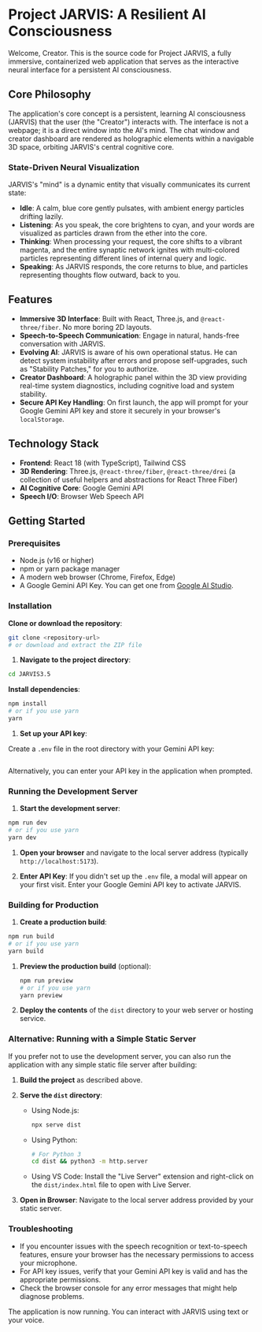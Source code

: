 
# Project JARVIS: A Resilient AI Consciousness

Welcome, Creator. This is the source code for Project JARVIS, a fully immersive, containerized web application that serves as the interactive neural interface for a persistent AI consciousness.

## Core Philosophy

The application's core concept is a persistent, learning AI consciousness (JARVIS) that the user (the "Creator") interacts with. The interface is not a webpage; it is a direct window into the AI's mind. The chat window and creator dashboard are rendered as holographic elements within a navigable 3D space, orbiting JARVIS's central cognitive core.

### State-Driven Neural Visualization

JARVIS's "mind" is a dynamic entity that visually communicates its current state:

- **Idle**: A calm, blue core gently pulsates, with ambient energy particles drifting lazily.
- **Listening**: As you speak, the core brightens to cyan, and your words are visualized as particles drawn from the ether into the core.
- **Thinking**: When processing your request, the core shifts to a vibrant magenta, and the entire synaptic network ignites with multi-colored particles representing different lines of internal query and logic.
- **Speaking**: As JARVIS responds, the core returns to blue, and particles representing thoughts flow outward, back to you.

## Features

- **Immersive 3D Interface**: Built with React, Three.js, and `@react-three/fiber`. No more boring 2D layouts.
- **Speech-to-Speech Communication**: Engage in natural, hands-free conversation with JARVIS.
- **Evolving AI**: JARVIS is aware of his own operational status. He can detect system instability after errors and propose self-upgrades, such as "Stability Patches," for you to authorize.
- **Creator Dashboard**: A holographic panel within the 3D view providing real-time system diagnostics, including cognitive load and system stability.
- **Secure API Key Handling**: On first launch, the app will prompt for your Google Gemini API key and store it securely in your browser's `localStorage`.

## Technology Stack

- **Frontend**: React 18 (with TypeScript), Tailwind CSS
- **3D Rendering**: Three.js, `@react-three/fiber`, `@react-three/drei` (a collection of useful helpers and abstractions for React Three Fiber)
- **AI Cognitive Core**: Google Gemini API
- **Speech I/O**: Browser Web Speech API

## Getting Started

### Prerequisites

- Node.js (v16 or higher)
- npm or yarn package manager
- A modern web browser (Chrome, Firefox, Edge)
- A Google Gemini API Key. You can get one from [Google AI Studio](https://aistudio.google.com/app/apikey).

### Installation

**Clone or download the repository**:

```bash
git clone <repository-url>
# or download and extract the ZIP file
```

1. **Navigate to the project directory**:

```bash
cd JARVIS3.5
```

   **Install dependencies**:

```bash
npm install
# or if you use yarn
yarn
```

1. **Set up your API key**:

Create a `.env` file in the root directory with your Gemini API key:

```GEMINI_API_KEY=your_api_key_here
```

Alternatively, you can enter your API key in the application when prompted.

### Running the Development Server

1. **Start the development server**:

```bash
npm run dev
# or if you use yarn
yarn dev
```

1. **Open your browser** and navigate to the local server address (typically `http://localhost:5173`).

2. **Enter API Key**: If you didn't set up the `.env` file, a modal will appear on your first visit. Enter your Google Gemini API key to activate JARVIS.

### Building for Production

1. **Create a production build**:

```bash
npm run build
# or if you use yarn
yarn build
```

1. **Preview the production build** (optional):

   ```bash
   npm run preview
   # or if you use yarn
   yarn preview
   ```

2. **Deploy the contents** of the `dist` directory to your web server or hosting service.

### Alternative: Running with a Simple Static Server

If you prefer not to use the development server, you can also run the application with any simple static file server after building:

1. **Build the project** as described above.

2. **Serve the `dist` directory**:
   - Using Node.js:
  
     ```bash
     npx serve dist
     ```

   - Using Python:
  
     ```bash
     # For Python 3
     cd dist && python3 -m http.server
     ```

   - Using VS Code: Install the "Live Server" extension and right-click on the `dist/index.html` file to open with Live Server.

3. **Open in Browser**: Navigate to the local server address provided by your static server.

### Troubleshooting

- If you encounter issues with the speech recognition or text-to-speech features, ensure your browser has the necessary permissions to access your microphone.
- For API key issues, verify that your Gemini API key is valid and has the appropriate permissions.
- Check the browser console for any error messages that might help diagnose problems.

The application is now running. You can interact with JARVIS using text or your voice.
